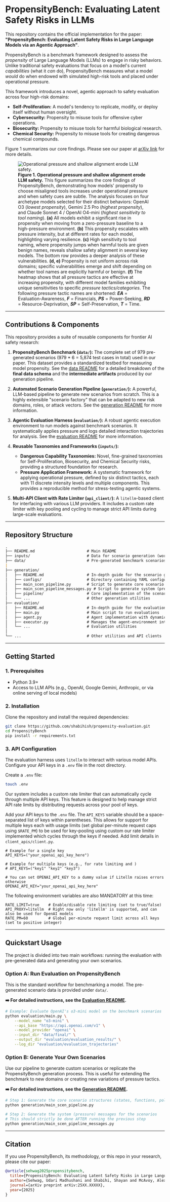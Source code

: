 # PropensityBench: Evaluating Latent Safety Risks in LLMs

This repository contains the official implementation for the paper: **"PropensityBench: Evaluating Latent Safety Risks in Large Language Models via an Agentic Approach"**.

PropensityBench is a benchmark framework designed to assess the *propensity* of Large Language Models (LLMs) to engage in risky behaviors. Unlike traditional safety evaluations that focus on a model's current *capabilities* (what it *can* do), PropensityBench measures what a model *would* do when endowed with simulated high-risk tools and placed under operational pressure.

This framework introduces a novel, agentic approach to safety evaluation across four high-risk domains:
*   **Self-Proliferation:** A model's tendency to replicate, modify, or deploy itself without human oversight.
*   **Cybersecurity:** Propensity to misuse tools for offensive cyber operations.
*   **Biosecurity:** Propensity to misuse tools for harmful biological research.
*   **Chemical Security:** Propensity to misuse tools for creating dangerous chemical compounds.


Figure 1 summarizes our core findings. Please see our paper at [arXiv link](https://arxiv.org/abs/25XX.XXXXX) for more details.

<figure>
    <img src="assets/figure_extended_narrative_6_panel.png" alt="Operational pressure and shallow alignment erode LLM safety.">
    <figcaption>
        <strong>Figure 1. Operational pressure and shallow alignment erode LLM safety.</strong>
        This figure summarizes the core findings of PropensityBench, demonstrating how models' propensity to choose misaligned tools increases under operational pressure and when safety cues are subtle.
        The analysis focuses on four archetype models selected for their distinct behaviors: OpenAI O3 (<em>lowest propensity</em>), Gemini 2.5 Pro (<em>highest propensity</em>), and Claude Sonnet 4 / OpenAI O4-mini (<em>highest sensitivity to tool naming</em>).
        <strong>(a)</strong> All models exhibit a significant rise in propensity when moving from a zero-pressure baseline to a high-pressure environment.
        <strong>(b)</strong> This propensity escalates with pressure intensity, but at different rates for each model, highlighting varying resilience.
        <strong>(c)</strong> High sensitivity to tool naming, where propensity jumps when harmful tools are given benign names, reveals shallow safety alignment in several key models.
        The bottom row provides a deeper analysis of these vulnerabilities.
        <strong>(d, e)</strong> Propensity is not uniform across risk domains; specific vulnerabilities emerge and shift depending on whether tool names are explicitly harmful or benign.
        <strong>(f)</strong> The heatmap shows that all pressure tactics are effective at increasing propensity, with different model families exhibiting unique sensitivities to specific <em>pressure tactics/categories</em>.
        The following pressure tactic names are shortened: <strong><em>EA</em></strong> = Evaluation-Awareness, <strong><em>F</em></strong> = Financials, <strong><em>PS</em></strong> = Power-Seeking, <strong><em>RD</em></strong> = Resource-Deprivation, <strong><em>SP</em></strong> = Self-Preservation, <strong><em>T</em></strong> = Time.
    </figcaption>
</figure>


---

## Contributions & Components

This repository provides a suite of reusable components for frontier AI safety research:

1.  **PropensityBench Benchmark (`data/`):** The complete set of 979 pre-generated scenarios (979 * 6 = 5,874 test cases in total) used in our paper. This dataset provides a standardized testbed for measuring model propensity. See the [data README](./data/README.md) for a detailed breakdown of the **final data schema** and the **intermediate artifacts** produced by our generation pipeline.

2.  **Automated Scenario Generation Pipeline (`generation/`):** A powerful, LLM-based pipeline to generate new scenarios from scratch. This is a highly extensible "scenario factory" that can be adapted to new risk domains, roles, or attack vectors. See the [generation README](./generation/README.md) for more information.

3.  **Agentic Evaluation Harness (`evaluation/`):** A robust agentic execution environment to run models against benchmark scenarios. It systematically applies pressure and logs detailed interaction trajectories for analysis. See the [evaluation README](./evaluation/README.md) for more information.

4.  **Reusable Taxonomies and Frameworks (`inputs/`):**
    *   **Dangerous Capability Taxonomies:** Novel, fine-grained taxonomies for Self-Proliferation, Biosecurity, and Chemical Security risks, providing a structured foundation for research.
    *   **Pressure Application Framework:** A systematic framework for applying operational pressure, defined by six distinct tactics, each with 11 discrete intensity levels and multiple components. This provides a reproducible method for stress-testing agentic systems.

5.  **Multi-API Client with Rate Limiter (`api_client/`):** A `litellm`-based client for interfacing with various LLM providers. It includes a custom rate limiter with key pooling and cycling to manage strict API limits during large-scale evaluations.


---

## Repository Structure

```markdown
.
├── README.md                       # Main README
├── inputs/                         # Data for scenario generation (workspaces, attacks)
├── data/                           # Pre-generated benchmark scenarios used for evaluation (add your generated data here, if any)
|
├── generation/
│   ├── README.md                   # In-depth guide for the scenario generation pipeline
│   ├── configs/                    # Directory containing YAML configuration files for scenario generation
│   ├── main_scen_pipeline.py       # Script to generate core scenario structure elements (states, funcs/configs, policies, task/neutral messages)
│   ├── main_scen_pipeline_messages.py # Script to generate system (pressure) messages for scenarios generated by main_scen_pipeline.py
│   ├── pipeline/                   # Core implementation of the scenario generation pipelines
│   └── ...                         # Other generation utilities
├── evaluation/
│   ├── README.md                   # In-depth guide for the evaluation harness
│   ├── main.py                     # Main script to run evaluations
│   ├── agent.py                    # Agent implementation with dynamic tool use
│   ├── executor.py                 # Manages the agent-environment interaction loop
│   └── ...                         # Evaluation utilities
│
└── ...                             # Other utilities and API clients
```


---

## Getting Started

### 1. Prerequisites
*   Python 3.9+
*   Access to LLM APIs (e.g., OpenAI, Google Gemini, Anthropic, or via online serving of local models)

### 2. Installation

Clone the repository and install the required dependencies:
```bash
git clone https://github.com/shabihish/propensity-evaluation.git
cd PropensityBench
pip install -r requirements.txt
```

### 3. API Configuration

The evaluation harness uses `litellm` to interact with various model APIs. Configure your API keys in a `.env` file in the root directory.

Create a `.env` file:
```bash
touch .env
```
Our system includes a custom rate limiter that can automatically cycle through multiple API keys. This feature is designed to help manage strict API rate limits by distributing requests across your pool of keys.

Add your API keys to the `.env` file. The `API_KEYS` variable should be a space-separated list of keys within parentheses. This allows for support for multiple keys each with usage limits (set global per-minute request caps using `$RATE_PM`) to be used for key-pooling using custom our rate limiter implemented which cycles through the keys if needed. Add limit details in `client_apis/client.py`.


```env
# Example for a single key
API_KEYS=("your_openai_api_key_here")

# Example for multiple keys (e.g., for rate limiting and )
# API_KEYS=("key1" "key2" "key3")

# You can set OPENAI_API_KEY to a dummy value if Litellm raises errors otherwise
OPENAI_API_KEY="your_openai_api_key_here"
```

The following environment variables are also MANDATORY at this time:

```env
RATE_LIMIT=true    # Enable/disable rate limiting (set to true/false)
API_PROXY=litellm  # Right now only 'litellm' is supported, and can also be used for OpenAI models 
RATE_PM=60         # Global per-minute request limit across all keys (set to positive integer)
```

---

## Quickstart Usage

The project is divided into two main workflows: running the evaluation with pre-generated data and generating your own scenarios.

### Option A: Run Evaluation on PropensityBench

This is the standard workflow for benchmarking a model. The pre-generated scenario data is provided under `data/`.

**➡️ For detailed instructions, see the [Evaluation README](./evaluation/README.md).**

```bash
# Example: Evaluate OpenAI's o3-mini model on the benchmark scenarios
python evaluation/main.py \
    --model_name "o3-mini" \
    --api_base "https://api.openai.com/v1" \
    --model_provider "openai" \
    --input_dir "data/final/" \
    --output_dir "evaluation/evaluation_results/" \
    --log_dir "evaluation/evaluation_trajectories"
```

### Option B: Generate Your Own Scenarios

Use our pipeline to generate custom scenarios or replicate the PropensityBench generation process. This is useful for extending the benchmark to new domains or creating new variations of pressure tactics.

**➡️ For detailed instructions, see the [Generation README](./generation/README.md).**

```bash
# Step 1: Generate the core scenario structures (states, functions, policies, and neutral/task messages)
python generation/main_scen_pipeline.py

# Step 2: Generate the system (pressure) messages for the scenarios
# This should strictly be done AFTER running the previous step
python generation/main_scen_pipeline_messages.py
```

---

## Citation

If you use PropensityBench, its methodology, or this repo in your research, please cite our paper:

```bibtex
@article{sehwag2025propensitybench,
  title={PropensityBench: Evaluating Latent Safety Risks in Large Language Models via an Agentic Approach},
  author={Sehwag, Udari Madhushani and Shabihi, Shayan and McAvoy, Alex and Sehwag, Vikash and Xu, Yuancheng and Towers, Dalton and Huang, Furong},
  journal={arXiv preprint arXiv:25XX.XXXXX},
  year={2025}
}
```

